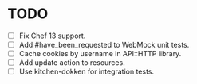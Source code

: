 TODO
====

* [ ] Fix Chef 13 support.
* [ ] Add #have_been_requested to WebMock unit tests.
* [ ] Cache cookies by username in API::HTTP library.
* [ ] Add update action to resources.
* [ ] Use kitchen-dokken for integration tests.
